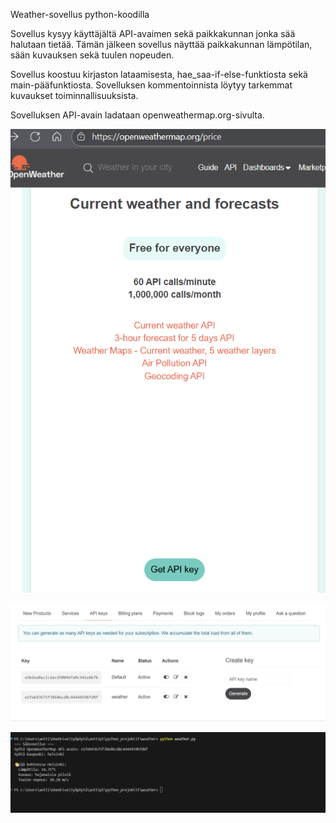 Weather-sovellus python-koodilla

Sovellus kysyy käyttäjältä API-avaimen sekä paikkakunnan jonka sää halutaan tietää. Tämän
jälkeen sovellus näyttää paikkakunnan lämpötilan, sään kuvauksen sekä tuulen nopeuden.

Sovellus koostuu kirjaston lataamisesta, hae_saa-if-else-funktiosta sekä main-pääfunktiosta.
Sovelluksen kommentoinnista löytyy tarkemmat kuvaukset toiminnallisuuksista.

Sovelluksen API-avain ladataan openweathermap.org-sivulta.

![openweathermap.org](kuvat/kuva1.png)

![API-avain](kuvat/kuva2.png)

![Sovellus käytännössä](kuvat/kuva3.png)


